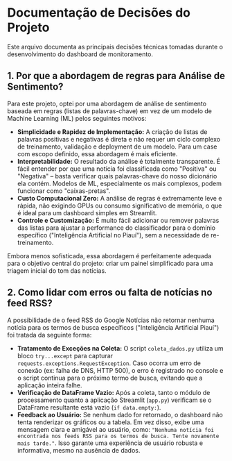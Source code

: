 # Documentação de Decisões do Projeto

Este arquivo documenta as principais decisões técnicas tomadas durante o desenvolvimento do dashboard de monitoramento.

## 1. Por que a abordagem de regras para Análise de Sentimento?

Para este projeto, optei por uma abordagem de análise de sentimento baseada em regras (listas de palavras-chave) em vez de um modelo de Machine Learning (ML) pelos seguintes motivos:

* **Simplicidade e Rapidez de Implementação:** A criação de listas de palavras positivas e negativas é direta e não requer um ciclo complexo de treinamento, validação e deployment de um modelo. Para um case com escopo definido, essa abordagem é mais eficiente.
* **Interpretabilidade:** O resultado da análise é totalmente transparente. É fácil entender por que uma notícia foi classificada como "Positiva" ou "Negativa" – basta verificar quais palavras-chave do nosso dicionário ela contém. Modelos de ML, especialmente os mais complexos, podem funcionar como "caixas-pretas".
* **Custo Computacional Zero:** A análise de regras é extremamente leve e rápida, não exigindo GPUs ou consumo significativo de memória, o que é ideal para um dashboard simples em Streamlit.
* **Controle e Customização:** É muito fácil adicionar ou remover palavras das listas para ajustar a performance do classificador para o domínio específico ("Inteligência Artificial no Piauí"), sem a necessidade de re-treinamento.

Embora menos sofisticada, essa abordagem é perfeitamente adequada para o objetivo central do projeto: criar um painel simplificado para uma triagem inicial do tom das notícias.

## 2. Como lidar com erros ou falta de notícias no feed RSS?

A possibilidade de o feed RSS do Google Notícias não retornar nenhuma notícia para os termos de busca específicos ("Inteligência Artificial Piauí") foi tratada da seguinte forma:

* **Tratamento de Exceções na Coleta:** O script `coleta_dados.py` utiliza um bloco `try...except` para capturar `requests.exceptions.RequestException`. Caso ocorra um erro de conexão (ex: falha de DNS, HTTP 500), o erro é registrado no console e o script continua para o próximo termo de busca, evitando que a aplicação inteira falhe.
* **Verificação de DataFrame Vazio:** Após a coleta, tanto o módulo de processamento quanto a aplicação Streamlit (`app.py`) verificam se o DataFrame resultante está vazio (`if data.empty:`).
* **Feedback ao Usuário:** Se nenhum dado for retornado, o dashboard não tenta renderizar os gráficos ou a tabela. Em vez disso, exibe uma mensagem clara e amigável ao usuário, como: `"Nenhuma notícia foi encontrada nos feeds RSS para os termos de busca. Tente novamente mais tarde."`. Isso garante uma experiência de usuário robusta e informativa, mesmo na ausência de dados.